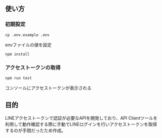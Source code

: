 ## 使い方

### 初期設定

```
cp .env.example .env
```

envファイルの値を設定

```
npm install
```

### アクセストークンの取得

```
npm run test
```

コンソールにアクセストークンが表示される

## 目的

LINEアクセストークンで認証が必要なAPIを開発しており、API Clientツールを利用して動作確認する際に手動でLINEログインを行いアクセストークンを取得するのが手間だったため作成。
